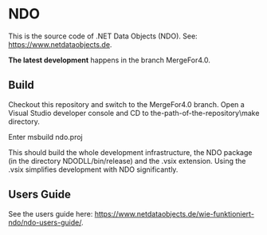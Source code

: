 # NDO

This is the source code of .NET Data Objects (NDO). See: https://www.netdataobjects.de.

__The latest development__ happens in the branch MergeFor4.0.

## Build

Checkout this repository and switch to the MergeFor4.0 branch. Open a Visual Studio developer console and CD to the-path-of-the-repository\make directory.

Enter 
msbuild ndo.proj

This should build the whole development infrastructure, the NDO package (in the directory NDODLL/bin/release) and the .vsix extension. 
Using the .vsix simplifies development with NDO significantly.

## Users Guide

See the users guide here: https://www.netdataobjects.de/wie-funktioniert-ndo/ndo-users-guide/.
